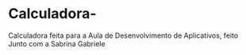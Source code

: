 # Calculadora-
Calculadora feita para a Aula de Desenvolvimento de Aplicativos, feito Junto com a Sabrina Gabriele 
